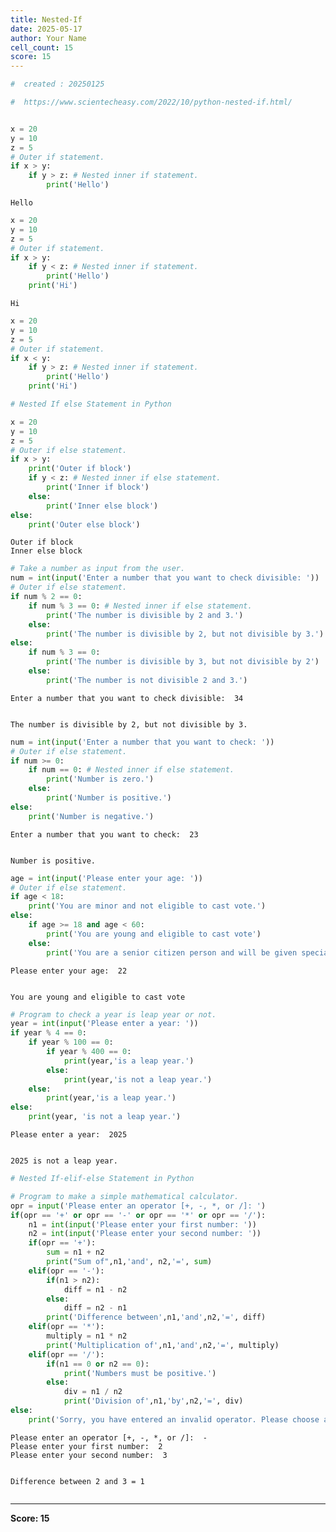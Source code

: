 ```yaml
---
title: Nested-If
date: 2025-05-17
author: Your Name
cell_count: 15
score: 15
---
```


```python
#  created : 20250125
```


```python
#  https://www.scientecheasy.com/2022/10/python-nested-if.html/
```


```python

```


```python
x = 20
y = 10
z = 5
# Outer if statement.
if x > y:
    if y > z: # Nested inner if statement.
        print('Hello')
```

    Hello



```python
x = 20
y = 10
z = 5
# Outer if statement.
if x > y:
    if y < z: # Nested inner if statement.
        print('Hello')
    print('Hi')
```

    Hi



```python
x = 20
y = 10
z = 5
# Outer if statement.
if x < y: 
    if y > z: # Nested inner if statement.
        print('Hello')
    print('Hi')
```


```python
# Nested If else Statement in Python

```


```python
x = 20
y = 10
z = 5
# Outer if else statement.
if x > y:
    print('Outer if block')
    if y < z: # Nested inner if else statement.
        print('Inner if block')
    else:
        print('Inner else block')
else:
    print('Outer else block')
```

    Outer if block
    Inner else block



```python
# Take a number as input from the user.
num = int(input('Enter a number that you want to check divisible: '))
# Outer if else statement.
if num % 2 == 0:
    if num % 3 == 0: # Nested inner if else statement.
        print('The number is divisible by 2 and 3.')
    else:
        print('The number is divisible by 2, but not divisible by 3.')
else:
    if num % 3 == 0:
        print('The number is divisible by 3, but not divisible by 2')
    else:
        print('The number is not divisible 2 and 3.')
```

    Enter a number that you want to check divisible:  34


    The number is divisible by 2, but not divisible by 3.



```python
num = int(input('Enter a number that you want to check: '))
# Outer if else statement.
if num >= 0:
    if num == 0: # Nested inner if else statement.
        print('Number is zero.')
    else:
        print('Number is positive.')
else:
    print('Number is negative.')
```

    Enter a number that you want to check:  23


    Number is positive.



```python
age = int(input('Please enter your age: '))
# Outer if else statement.
if age < 18:
    print('You are minor and not eligible to cast vote.') 
else: 
    if age >= 18 and age < 60:
        print('You are young and eligible to cast vote')
    else:
        print('You are a senior citizen person and will be given special care to cast vote.')
```

    Please enter your age:  22


    You are young and eligible to cast vote



```python
# Program to check a year is leap year or not.
year = int(input('Please enter a year: '))
if year % 4 == 0:
    if year % 100 == 0:
        if year % 400 == 0:
            print(year,'is a leap year.')
        else:
            print(year,'is not a leap year.')
    else:
        print(year,'is a leap year.')
else:
    print(year, 'is not a leap year.')
```

    Please enter a year:  2025


    2025 is not a leap year.



```python
# Nested If-elif-else Statement in Python

```


```python
# Program to make a simple mathematical calculator.
opr = input('Please enter an operator [+, -, *, or /]: ')
if(opr == '+' or opr == '-' or opr == '*' or opr == '/'):
    n1 = int(input('Please enter your first number: '))
    n2 = int(input('Please enter your second number: '))
    if(opr == '+'):
        sum = n1 + n2
        print("Sum of",n1,'and', n2,'=', sum)
    elif(opr == '-'):
        if(n1 > n2):
            diff = n1 - n2
        else:
            diff = n2 - n1
        print('Difference between',n1,'and',n2,'=', diff)
    elif(opr == '*'):
        multiply = n1 * n2
        print('Multiplication of',n1,'and',n2,'=', multiply)
    elif(opr == '/'):
        if(n1 == 0 or n2 == 0):
            print('Numbers must be positive.')
        else:
            div = n1 / n2
            print('Division of',n1,'by',n2,'=', div)
else:
    print('Sorry, you have entered an invalid operator. Please choose any of these +, -, *, or /.')
```

    Please enter an operator [+, -, *, or /]:  -
    Please enter your first number:  2
    Please enter your second number:  3


    Difference between 2 and 3 = 1



```python

```


---
**Score: 15**